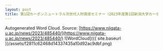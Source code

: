 ```yaml
---
layout: post
title: 第1回カーボンニュートラル次世代人材育成セミナー（2023年度第1回新潟大学カーボンニュートラル融合技術研究センター研究会）を開催しました
---
```

Autogenerated Word Cloud.
Source\: [https://www.niigata-u.ac.jp/news/2023/485440/](https://www.niigata-u.ac.jp/news/2023/485440/)
![WordCloud]({{ site.baseurl }}/assets/f2811c62468d14337435a10d92ac9dbf.png)